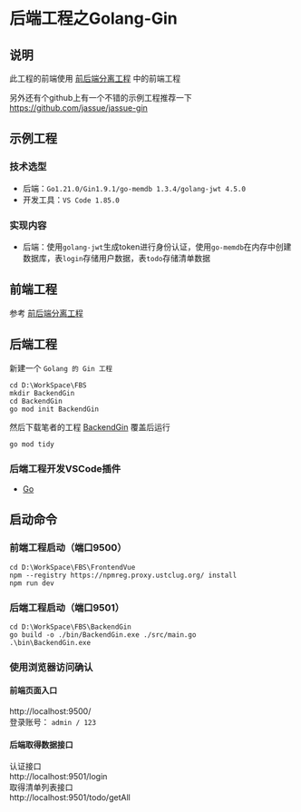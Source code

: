 # 后端工程之Golang-Gin

## 说明
此工程的前端使用 [前后端分离工程](./Frontend_Backend_Separation_zh_CN.md) 中的前端工程

另外还有个github上有一个不错的示例工程推荐一下  
https://github.com/jassue/jassue-gin

## 示例工程

### 技术选型
 - 后端：``Go1.21.0/Gin1.9.1/go-memdb 1.3.4/golang-jwt 4.5.0``
 - 开发工具：``VS Code 1.85.0``

### 实现内容
 - 后端：使用``golang-jwt``生成token进行身份认证，使用``go-memdb``在内存中创建数据库，表``login``存储用户数据，表``todo``存储清单数据

## 前端工程
参考 [前后端分离工程](./Frontend_Backend_Separation_zh_CN.md)

## 后端工程
新建一个 ``Golang 的 Gin 工程``  
```
cd D:\WorkSpace\FBS
mkdir BackendGin
cd BackendGin
go mod init BackendGin
```
然后下载笔者的工程 [BackendGin](./BackendGin) 覆盖后运行
```
go mod tidy
```

### 后端工程开发VSCode插件
 - [Go](https://marketplace.visualstudio.com/items?itemName=golang.Go)

## 启动命令

### 前端工程启动（端口9500）
```
cd D:\WorkSpace\FBS\FrontendVue
npm --registry https://npmreg.proxy.ustclug.org/ install
npm run dev
```

### 后端工程启动（端口9501）
```
cd D:\WorkSpace\FBS\BackendGin
go build -o ./bin/BackendGin.exe ./src/main.go
.\bin\BackendGin.exe
```
### 使用浏览器访问确认

#### 前端页面入口
http://localhost:9500/  
登录账号： ``admin / 123``  

#### 后端取得数据接口
认证接口  
http://localhost:9501/login  
取得清单列表接口  
http://localhost:9501/todo/getAll  
